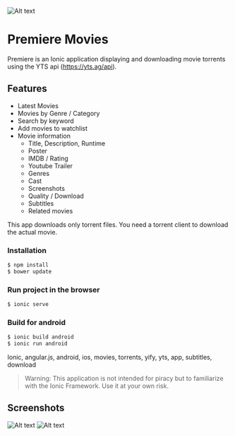 
![Alt text](https://github.com/Dimitris24sta23/PremiereMovies/blob/master/resources/android/icon/drawable-hdpi-icon.png?raw=true "Premiere")

# Premiere Movies
Premiere is an Ionic application displaying and downloading movie torrents using the YTS api (https://yts.ag/api).

## Features
- Latest Movies
- Movies by Genre / Category
- Search by keyword
- Add movies to watchlist
- Movie information
    - Title, Description, Runtime
    - Poster
    - IMDB / Rating
    - Youtube Trailer
    - Genres
    - Cast
    - Screenshots
    - Quality / Download
    - Subtitles
    - Related movies

This app downloads only torrent files.
You need a torrent client to download the actual movie.

### Installation

```sh
$ npm install
$ bower update
```

### Run project in the browser

```sh
$ ionic serve
```
### Build for android
```sh
$ ionic build android
$ ionic run android
```

Ionic, angular.js, android, ios, movies, torrents, yify, yts, app, subtitles, download

> Warning: This application is not intended for piracy but to familiarize with the Ionic Framework.
> Use it at your own risk.

## Screenshots

![Alt text](https://github.com/Dimitris24sta23/PremiereMovies/blob/master/resources/screenshot1.jpg?raw=true "Movies List") ![Alt text](https://github.com/Dimitris24sta23/PremiereMovies/blob/master/resources/screenshot2.jpg?raw=true "Movie Details")
